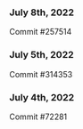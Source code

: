 ### July 8th, 2022

Commit #257514

### July 5th, 2022

Commit #314353


### July 4th, 2022

Commit #72281
